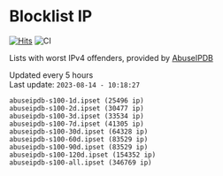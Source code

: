 # Blocklist IP

[![Hits](https://hits.seeyoufarm.com/api/count/incr/badge.svg?url=https%3A%2F%2Fgithub.com%2Fborestad%2Fblocklist-ip%2F&count_bg=%2379C83D&title_bg=%23555555&icon=&icon_color=%23E7E7E7&title=hits&edge_flat=false)](https://hits.seeyoufarm.com)  ![CI](https://img.shields.io/github/workflow/status/borestad/blocklist-ip/CI?style=flat-square)

Lists with worst IPv4 offenders, provided by [AbuseIPDB](https://www.abuseipdb.com/)

<!-- FOOTER-PLACEHOLDER -->
Updated every 5 hours<br>
Last update: `2023-08-14 - 10:18:27`
```
abuseipdb-s100-1d.ipset (25496 ip)
abuseipdb-s100-2d.ipset (30477 ip)
abuseipdb-s100-3d.ipset (33534 ip)
abuseipdb-s100-7d.ipset (41305 ip)
abuseipdb-s100-30d.ipset (64328 ip)
abuseipdb-s100-60d.ipset (83529 ip)
abuseipdb-s100-90d.ipset (83529 ip)
abuseipdb-s100-120d.ipset (154352 ip)
abuseipdb-s100-all.ipset (346769 ip)
```
